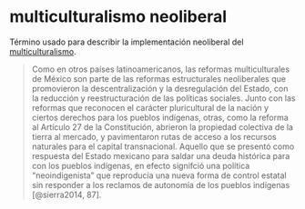 # multiculturalismo neoliberal

Término usado para describir la implementación neoliberal del [multiculturalismo](multiculturalismo.md).

 >
 > Como en otros países latinoamericanos, las reformas multiculturales de México son parte de las reformas estructurales neoliberales que promovieron la descentralización y la desregulación del Estado, con la reducción y reestructuración  de las políticas sociales. Junto con las reformas que reconocen el carácter pluricultural de la nación y ciertos derechos para los pueblos indígenas, otras, como la  reforma al Artículo 27 de la Constitución, abrieron la propiedad colectiva de la tierra  al mercado, y pavimentaron rutas de acceso a los recursos naturales para el capital  transnacional. Aquello que se presentó como respuesta del Estado mexicano para  saldar una deuda histórica para con los pueblos indígenas, en efecto signifció una  política “neoindigenista” que reproducía una nueva forma de control estatal sin  responder a los reclamos de autonomía de los pueblos indígenas [@sierra2014, 87].
